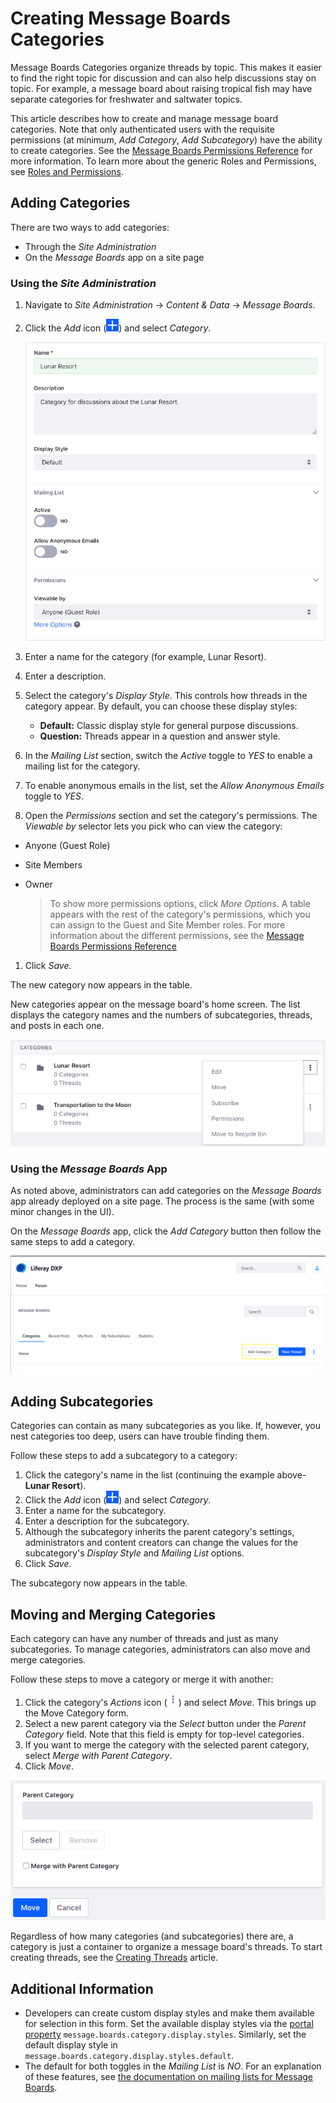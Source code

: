 # Creating Message Boards Categories

Message Boards Categories organize threads by topic. This makes it easier to find the right topic for discussion and can also help discussions stay on topic. For example, a message board about raising tropical fish may have separate categories for freshwater and saltwater topics.

This article describes how to create and manage message board categories. Note that only authenticated users with the requisite permissions (at minimum, _Add Category_, _Add Subcategory_) have the ability to create categories. See the [Message Boards Permissions Reference](./08-message-boards-permissions-reference.md) for more information. To learn more about the generic Roles and Permissions, see [Roles and Permissions](https://help.liferay.com/hc/articles/360017895212-Roles-and-Permissions).

## Adding Categories

There are two ways to add categories:

* Through the _Site Administration_
* On the _Message Boards_ app on a site page

### Using the _Site Administration_

1. Navigate to _Site Administration_ &rarr; _Content & Data_ &rarr; _Message Boards_.
1. Click the *Add* icon (![Add](./creating-message-boards-categories/images/01.png)) and select _Category_.

    ![Figure 1: You have several options to create a message board category for your needs.](./creating-message-boards-categories/images/02.png)

1. Enter a name for the category (for example, Lunar Resort).
1. Enter a description.
1. Select the category's _Display Style_. This controls how threads in the category appear. By default, you can choose these display styles:

    * **Default:** Classic display style for general purpose discussions.
    * **Question:** Threads appear in a question and answer style.

1. In the _Mailing List_ section, switch the *Active* toggle to *YES* to enable a mailing list for the category.
1. To enable anonymous emails in the list, set the *Allow Anonymous Emails* toggle to *YES*.
1. Open the *Permissions* section and set the category's permissions. The *Viewable by* selector lets you pick who can view the category:

* Anyone (Guest Role)
* Site Members
* Owner

    > To show more permissions options, click *More Options*. A table appears with the rest of the category's permissions, which you can assign to the Guest and Site Member roles. For more information about the different permissions, see the [Message Boards Permissions Reference](./08-message-boards-permissions-reference.md)

1. Click *Save*.

The new category now appears in the table.

New categories appear on the message board's home screen. The list displays the category names and the numbers of subcategories, threads, and posts in each one.

![Figure 2: Categories help you organize threads so users can find topical threads that interest them.](./creating-message-boards-categories/images/03.png)

### Using the _Message Boards_ App

As noted above, administrators can add categories on the _Message Boards_ app already deployed on a site page. The process is the same (with some minor changes in the UI).

On the _Message Boards_ app, click the _Add Category_ button then follow the same steps to add a category.

![Using the app to create a category](./creating-message-boards-categories/images/04.png)

## Adding Subcategories

Categories can contain as many subcategories as you like. If, however, you nest categories too deep, users can have trouble finding them.

Follow these steps to add a subcategory to a category:

1. Click the category's name in the list (continuing the example above- **Lunar Resort**).
1. Click the *Add* icon (![Add](./creating-message-boards-categories/images/01.png)) and select *Category*.
1. Enter a name for the subcategory.
1. Enter a description for the subcategory.
1. Although the subcategory inherits the parent category's settings, administrators and content creators can change the values for the subcategory's _Display Style_ and _Mailing List_ options.
1. Click *Save*.

The subcategory now appears in the table.

## Moving and Merging Categories

Each category can have any number of threads and just as many subcategories. To manage categories, administrators can also move and merge categories.

Follow these steps to move a category or merge it with another:

1. Click the category's *Actions* icon (![Actions](./creating-message-boards-categories/images/05.png)) and select *Move*. This brings up the Move Category form.
1. Select a new parent category via the *Select* button under the *Parent Category* field. Note that this field is empty for top-level categories.
1. If you want to merge the category with the selected parent category, select *Merge with Parent Category*.
1. Click *Move*.

![Figure 3: The Move Category form lets you move and merge categories.](./creating-message-boards-categories/images/06.png)

Regardless of how many categories (and subcategories) there are, a category is just a container to organize a message board's threads. To start creating threads, see the [Creating Threads]() article.

## Additional Information

* Developers can create custom display styles and make them available for selection in this form. Set the available display styles via the [portal property](https://docs.liferay.com/dxp/portal/7.2-latest/propertiesdoc/portal.properties.html#Message%20Boards%20Portlet) `message.boards.category.display.styles`. Similarly, set the default display style in `message.boards.category.display.styles.default`.
* The default for both toggles in the _Mailing List_ is *NO*. For an explanation of these features, see [the documentation on mailing lists for Message Boards](https://help.liferay.com/hc/en-us/articles/360028720852-User-Subscriptions-and-Mailing-Lists).
